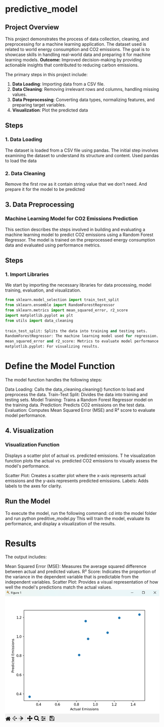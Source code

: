 # predictive_model

## Project Overview
This project demonstrates the process of data collection, cleaning, and preprocessing for a machine learning application. The dataset used is related to world energy consumption and CO2 emissions. The goal is to showcase skills in handling real-world data and preparing it for machine learning models.
**Outcome:** Improved decision-making by providing actionable insights that contributed to reducing carbon emissions.


The primary steps in this project include:
1. **Data Loading**: Importing data from a CSV file.
2. **Data Cleaning**: Removing irrelevant rows and columns, handling missing values.
3. **Data Preprocessing**: Converting data types, normalizing features, and preparing target variables.
4. **Visualization**: Plot the predicted data

## Steps

### 1. Data Loading

The dataset is loaded from a CSV file using pandas. The initial step involves examining the dataset to understand its structure and content.
Used pandas to load the data

### 2. Data Cleaning
Remove the first row as it contain string value that we don't need.
And prepare it for the model to be predicted


## 3. Data Preprocessing
### Machine Learning Model for CO2 Emissions Prediction

This section describes the steps involved in building and evaluating a machine learning model to predict CO2 emissions using a Random Forest Regressor. The model is trained on the preprocessed energy consumption data and evaluated using performance metrics.

## Steps

### 1. Import Libraries

We start by importing the necessary libraries for data processing, model training, evaluation, and visualization.

```python
from sklearn.model_selection import train_test_split
from sklearn.ensemble import RandomForestRegressor
from sklearn.metrics import mean_squared_error, r2_score
import matplotlib.pyplot as plt
from utils import data_cleaning

train_test_split: Splits the data into training and testing sets.
RandomForestRegressor: The machine learning model used for regression.
mean_squared_error and r2_score: Metrics to evaluate model performance.
matplotlib.pyplot: For visualizing results.
```

# Define the Model Function
The model function handles the following steps:

Data Loading: Calls the data_cleaning.cleaning() function to load and preprocess the data.
Train-Test Split: Divides the data into training and testing sets.
Model Training: Trains a Random Forest Regressor model on the training data.
Prediction: Predicts CO2 emissions on the test data.
Evaluation: Computes Mean Squared Error (MSE) and R² score to evaluate model performance.

## 4. Visualization
### Visualization Function 
Displays a scatter plot of actual vs. predicted emissions.
T he visualization function plots the actual vs. predicted CO2 emissions to visually assess the model's performance.

Scatter Plot: Creates a scatter plot where the x-axis represents actual emissions and the y-axis represents predicted emissions.
Labels: Adds labels to the axes for clarity.

## Run the Model
To execute the model, run the following command:
cd into the model folder and run python preditive_model.py
This will train the model, evaluate its performance, and display a visualization of the results.

# Results
The output includes:

Mean Squared Error (MSE): Measures the average squared difference between actual and predicted values.
R² Score: Indicates the proportion of the variance in the dependent variable that is predictable from the independent variables.
Scatter Plot: Provides a visual representation of how well the model's predictions match the actual values.
![alt text](image.png)